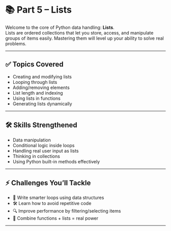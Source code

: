 # 📚 Part 5 – Lists

Welcome to the core of Python data handling: **Lists**.  
Lists are ordered collections that let you store, access, and manipulate groups of items easily. Mastering them will level up your ability to solve real problems.

---

## ✅ Topics Covered

- Creating and modifying lists  
- Looping through lists  
- Adding/removing elements  
- List length and indexing  
- Using lists in functions  
- Generating lists dynamically  

---


## 🛠️ Skills Strengthened

- Data manipulation  
- Conditional logic inside loops  
- Handling real user input as lists  
- Thinking in collections  
- Using Python built-in methods effectively  

---

## ⚡ Challenges You’ll Tackle

- 🧠 Write smarter loops using data structures  
- 🛠️ Learn how to avoid repetitive code  
- 🔍 Improve performance by filtering/selecting items  
- 🔁 Combine functions + lists = real power  

---
